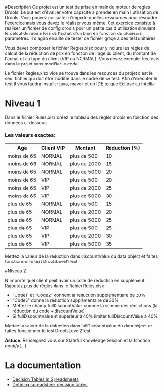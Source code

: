 ﻿#Description
Ce projet est un test de prise en main du moteur de règles Drools. 
Le but est d'évaluer votre capacité à prendre en main l'utilisation de Drools. Vous pouvez consulter n'importe quelles ressources pour résoudre l'exercice mais vous devez le réaliser vous même. Cet exercice consiste à réaliser un fichier de config drools pour un petite cas d'utilisation simulant le calcul de rabais lors de l'achat d'un bien en fonction de plusieurs paramètres. Il s'agira ensuite de tester ce fichier graçe à des test unitaires

Vous devez composer le fichier Regles.xlsx pour y inclure les règles de calcul de la réduction de prix en fonction de l'âge du client, du montant de l'achat et du type du client (VIP ou NORMAL).
Vous devez executer les tests dans le projet sans modifier le code.

<p>Le fichier Regles.xlsx vide se trouve dans les resources du projet c'est le seul fichier qui doit être modifié dans le cadre de ce test. Afin d'executer le test il vous faudra installer java, maven et un IDE tel que Eclipse ou IntelliJ</p>

# Niveau 1

Dans le fichier Rules.xlsx créez le tableau des règles drools en fonction des données ci-dessous

### Les valeurs exactes:

<table>
 <tr>
    <th>Age</th>
    <th>Client VIP</th>
    <th>Montant</th>
    <th>Réduction (%)</th>
</tr>
<tr>
 <td>moins de 65</td>
 <td>NORMAL</td>
 <td>plus de 500</td>
 <td>10</td>
</tr>
<tr>
 <td>moins de 65</td>
 <td>NORMAL</td>
 <td>plus de 2000</td>
 <td>15</td>
</tr>
<tr>
 <td>moins de 65</td>
 <td>NORMAL</td>
 <td>plus de 5000</td>
 <td>20</td>
</tr>
<tr>
 <td>moins de 65</td>
 <td>VIP</td>
 <td>plus de 500</td>
 <td>20</td>
</tr>
<tr>
 <td>moins de 65</td>
 <td>VIP</td>
 <td>plus de 2000</td>
 <td>25</td>
</tr>
<tr>
 <td>moins de 65</td>
 <td>VIP</td>
 <td>plus de 5000</td>
 <td>30</td>
</tr>
<tr>
 <td>plus de 65</td>
 <td>NORMAL</td>
 <td>plus de 500</td>
 <td>15</td>
</tr>
<tr>
 <td>plus de 65</td>
 <td>NORMAL</td>
 <td>plus de 2000</td>
 <td>20</td>
</tr>
<tr>
 <td>plus de 65</td>
 <td>NORMAL</td>
 <td>plus de 5000</td>
 <td>25</td>
</tr>
<tr>
 <td>plus de 65</td>
 <td>VIP</td>
 <td>plus de 500</td>
 <td>25</td>
</tr>
<tr>
 <td>plus de 65</td>
 <td>VIP</td>
 <td>plus de 2000</td>
 <td>30</td>
</tr>
<tr>
 <td>plus de 65</td>
 <td>VIP</td>
 <td>plus de 5000</td>
 <td>35</td>
</tr>
</table>

Mettez la valeur de la réduction dans discountValue du data object et faites fonctionner le test DroolsLevel1Test

#Niveau 2

N'importe quel client peut avoir un code de réduction en supplément.
Rajoutez plus de règles dans le fichier Rules.xlsx 
* "Code1" et "Code2" donnent la réduction supplémentaire de 20%
* "Code3" donne la réduction supplémentaire de 30%
* Mettez le champ fullDiscountValue comme la somme des réductions (la réduction du code + discountValue)
* Si fullDiscountValue et supérieur à 40% limiter fullDiscountValue à 40%

Mettez la valeur de la réduction dans fullDiscountValue du data object et faites fonctionner le test DroolsLevel2Test

**Astuce**: Renseignez vous sur Stateful Knowledge Session et la fonction _modify_(...)



# La documentation

* [Decision Tables in Spreadsheets](https://docs.jboss.org/drools/release/5.5.0.Final/drools-expert-docs/html_single/#d0e1157)
* [Defining spreadsheet decision tables](https://access.redhat.com/documentation/en-us/red_hat_decision_manager/7.3/html-single/designing_a_decision_service_using_spreadsheet_decision_tables/index#decision-tables-defining-proc)


